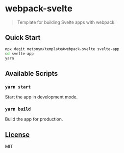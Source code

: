# webpack-svelte

> Template for building Svelte apps with webpack.

## Quick Start

```sh
npx degit metonym/template#webpack-svelte svelte-app
cd svelte-app
yarn
```

## Available Scripts

### `yarn start`

Start the app in development mode.

### `yarn build`

Build the app for production.

## [License](LICENSE)

MIT
